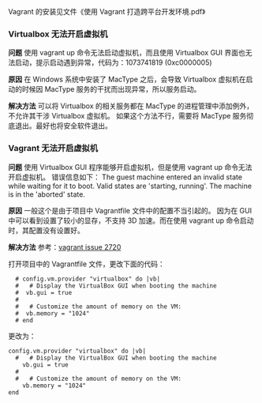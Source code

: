 
Vagrant 的安装见文件《使用 Vagrant 打造跨平台开发环境.pdf》

### Virtualbox 无法开启虚拟机
**问题**
使用 vagrant up 命令无法启动虚拟机，而且使用 Virtualbox GUI 界面也无法启动，提示启动遇到异常，代码为：1073741819 (0xc0000005)

**原因**
在 Windows 系统中安装了 MacType 之后，会导致 Virtualbox 虚拟机在启动的时候因 MacType 服务的干扰而出现异常，所以服务启动。

**解决方法**
可以将 Virtualbox 的相关服务都在 MacType 的进程管理中添加例外，不允许其干涉 Virtualbox 虚拟机。
如果这个方法不行，需要将 MacType 服务彻底退出。最好也将安全软件退出。


### Vagrant 无法开启虚拟机
**问题**
使用 Virtualbox GUI 程序能够开启虚拟机，但是使用 vagrant up 命令无法开启虚拟机。
错误信息如下：
	The guest machine entered an invalid state while waiting for it to boot. Valid states are 'starting, running'. The machine is in the 'aborted' state.

**原因**
一般这个是由于项目中 Vagrantfile 文件中的配置不当引起的。
因为在 GUI 中可以看到设置了较小的显存，不支持 3D 加速。而在使用 vagrant up 命令启动时，其配置没有设置好。

**解决方法**
参考：[vagrant issue 2720](https://github.com/mitchellh/vagrant/issues/2720)

打开项目中的 Vagrantfile 文件，更改下面的代码：

```shell
  # config.vm.provider "virtualbox" do |vb|
  #   # Display the VirtualBox GUI when booting the machine
  #  vb.gui = true
  #
  #   # Customize the amount of memory on the VM:
  #  vb.memory = "1024"
  # end
```

更改为：

```shell
config.vm.provider "virtualbox" do |vb|
  #   # Display the VirtualBox GUI when booting the machine
    vb.gui = true
  #
  #   # Customize the amount of memory on the VM:
    vb.memory = "1024"
end
```




